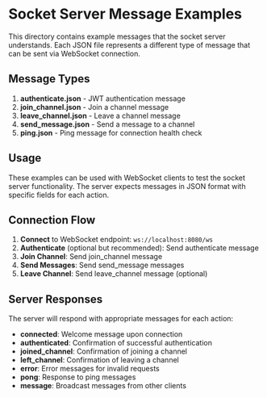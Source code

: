 # Socket Server Message Examples

This directory contains example messages that the socket server understands. Each JSON file represents a different type of message that can be sent via WebSocket connection.

## Message Types

1. **authenticate.json** - JWT authentication message
2. **join_channel.json** - Join a channel message
3. **leave_channel.json** - Leave a channel message
4. **send_message.json** - Send a message to a channel
5. **ping.json** - Ping message for connection health check

## Usage

These examples can be used with WebSocket clients to test the socket server functionality. The server expects messages in JSON format with specific fields for each action.

## Connection Flow

1. **Connect** to WebSocket endpoint: `ws://localhost:8080/ws`
2. **Authenticate** (optional but recommended): Send authenticate message
3. **Join Channel**: Send join_channel message
4. **Send Messages**: Send send_message messages
5. **Leave Channel**: Send leave_channel message (optional)

## Server Responses

The server will respond with appropriate messages for each action:
- **connected**: Welcome message upon connection
- **authenticated**: Confirmation of successful authentication
- **joined_channel**: Confirmation of joining a channel
- **left_channel**: Confirmation of leaving a channel
- **error**: Error messages for invalid requests
- **pong**: Response to ping messages
- **message**: Broadcast messages from other clients

